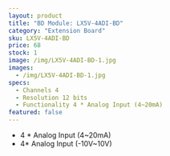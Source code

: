 ```yaml
---
layout: product
title: "BD Module: LX5V-4ADI-BD"
category: "Extension Board"
sku: LX5V-4ADI-BD
price: 68
stock: 1
image: /img/LX5V-4ADI-BD-1.jpg
images:
  - /img/LX5V-4ADI-BD-1.jpg
specs:
  - Channels 4 
  - Resolution 12 bits
  - Functionality 4 * Analog Input (4~20mA)
featured: false
---
```


 - 4 * Analog Input (4~20mA)
 - 4* Analog Input (-10V~10V)
